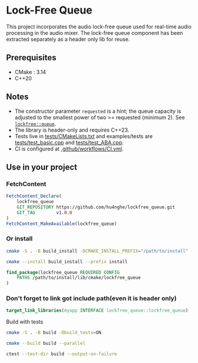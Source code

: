 # Lock-Free Queue

This project incorporates the audio lock-free queue used for real-time audio processing in the audio mixer. 
The lock-free queue component has been extracted separately as a header only lib for reuse.

## Prerequisites
- CMake : 3.14
- C++20

## Notes
- The constructor parameter `requested` is a hint; the queue capacity is adjusted to the smallest power of two >= requested (minimum 2). See [`lockfree::queue`](include/lockfree_queue.h).
- The library is header-only and requires C++23.
- Tests live in [tests/CMakeLists.txt](tests/CMakeLists.txt) and examples/tests are [tests/test_basic.cpp](tests/test_basic.cpp) and [tests/test_ABA.cpp](tests/test_ABA.cpp).
- CI is configured at [.github/workflows/CI.yml](.github/workflows/CI.yml).

## Use in your project

### FetchContent
```cmake
FetchContent_Declare(
    lockfree_queue
    GIT_REPOSITORY https://github.com/hu4nghe/lockfree_queue.git
    GIT_TAG        v1.0.0
)
FetchContent_MakeAvailable(lockfree_queue)
```

### Or install
```sh
cmake -S . -B build_install -DCMAKE_INSTALL_PREFIX="/path/to/install" -Dbuild_tests=OFF

cmake --install build_install --prefix install
```
```cmake
find_package(lockfree_queue REQUIRED CONFIG
    PATHS /path/to/install/lib/cmake/lockfree_queue
)
```
### Don't forget to link got include path(even it is header only)

```cmake
target_link_libraries(myapp INTERFACE lockfree_queue::lockfree_queue)
```

Build with tests
```sh
cmake -S . -B build -Dbuild_tests=ON

cmake --build build --parallel

ctest --test-dir build --output-on-failure
```